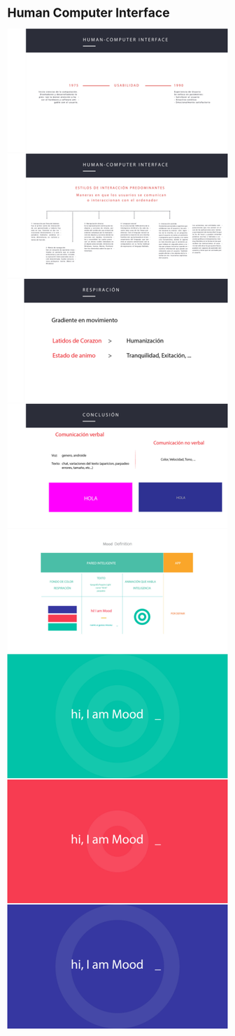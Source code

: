 # Human Computer Interface

![](../../../.gitbook/assets/shine-studies-hci-1-.jpg) ![](../../../.gitbook/assets/shine-studies-hci-2-.jpg) ![](../../../.gitbook/assets/shine-studies-hci-3-.jpg) ![](../../../.gitbook/assets/shine-studies-hci-4-.jpg) ![](../../../.gitbook/assets/shine-studies-hci-5-.jpg) ![](../../../.gitbook/assets/shine-studies-hci-6-.jpg) ![](../../../.gitbook/assets/shine-studies-hci-7-.jpg) ![](../../../.gitbook/assets/shine-studies-hci-8-.jpg)

